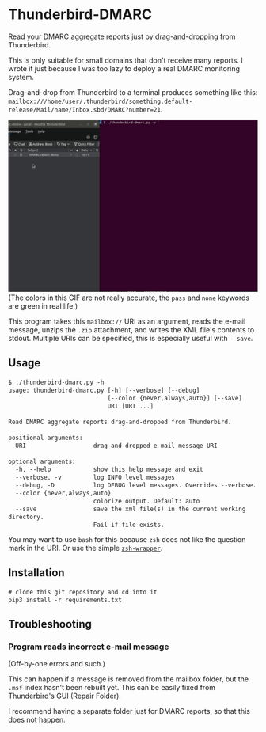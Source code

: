 # Thunderbird-DMARC
Read your DMARC aggregate reports just by drag-and-dropping from Thunderbird.

This is only suitable for small domains that don't receive many reports.
I wrote it just because I was too lazy to deploy a real DMARC monitoring
system.

Drag-and-drop from Thunderbird to a terminal produces something like this:
`mailbox:///home/user/.thunderbird/something.default-release/Mail/name/Inbox.sbd/DMARC?number=21`.

![GIF demonstrating drag-and-drop from Thunderbird](./docs/demo.gif)
(The colors in this GIF are not really accurate, the `pass` and `none`
keywords are green in real life.)

This program takes this `mailbox://` URI as an argument, reads the e-mail
message, unzips the `.zip` attachment, and writes the XML file's contents to
stdout. Multiple URIs can be specified, this is especially useful with
`--save`.


## Usage
```console
$ ./thunderbird-dmarc.py -h
usage: thunderbird-dmarc.py [-h] [--verbose] [--debug]
                            [--color {never,always,auto}] [--save]
                            URI [URI ...]

Read DMARC aggregate reports drag-and-dropped from Thunderbird.

positional arguments:
  URI                   drag-and-dropped e-mail message URI

optional arguments:
  -h, --help            show this help message and exit
  --verbose, -v         log INFO level messages
  --debug, -D           log DEBUG level messages. Overrides --verbose.
  --color {never,always,auto}
                        colorize output. Default: auto
  --save                save the xml file(s) in the current working directory.
                        Fail if file exists.
```

You may want to use `bash` for this because `zsh` does not like the question
mark in the URI. Or use the simple [`zsh-wrapper`](./zsh-wrapper).


## Installation
```
# clone this git repository and cd into it
pip3 install -r requirements.txt
```


## Troubleshooting
### Program reads incorrect e-mail message
(Off-by-one errors and such.)

This can happen if a message is removed from the mailbox folder, but the
`.msf` index hasn't been rebuilt yet. This can be easily fixed from
Thunderbird's GUI (Repair Folder).

I recommend having a separate folder just for DMARC reports, so that this does
not happen.
